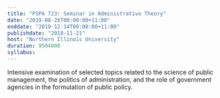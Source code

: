 ```yaml
---
title: "PSPA 723: Seminar in Administrative Theory"
date: "2019-08-26T00:00:00+11:00"
enddate: "2019-12-14T00:00:00+11:00"
publishdate: "2018-11-21"
host: "Northern Illinois University"
duration: 9504000
syllabus:
---
```


Intensive examination of selected topics related to the science of public management, the politics of administration, and the role of government agencies in the formulation of public policy.
